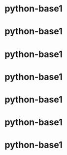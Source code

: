 # python-base1
# python-base1
# python-base1
# python-base1
# python-base1
# python-base1
# python-base1
